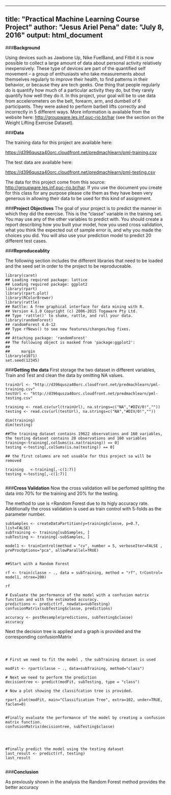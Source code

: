 
---
title: "Practical Machine Learning Course Project"
author: "Jesus Ariel Pena"
date: "July 8, 2016"
output: html_document
---

###**Background**

Using devices such as Jawbone Up, Nike FuelBand, and Fitbit it is now possible to collect a large amount of data about personal activity relatively inexpensively. These type of devices are part of the quantified self movement – a group of enthusiasts who take measurements about themselves regularly to improve their health, to find patterns in their behavior, or because they are tech geeks. One thing that people regularly do is quantify how much of a particular activity they do, but they rarely quantify how well they do it. In this project, your goal will be to use data from accelerometers on the belt, forearm, arm, and dumbell of 6 participants. They were asked to perform barbell lifts correctly and incorrectly in 5 different ways. More information is available from the website here: http://groupware.les.inf.puc-rio.br/har (see the section on the Weight Lifting Exercise Dataset).

###**Data**

The training data for this project are available here:

https://d396qusza40orc.cloudfront.net/predmachlearn/pml-training.csv

The test data are available here:

https://d396qusza40orc.cloudfront.net/predmachlearn/pml-testing.csv


The data for this project come from this source: http://groupware.les.inf.puc-rio.br/har. If you use the document you create for this class for any purpose please cite them as they have been very generous in allowing their data to be used for this kind of assignment.

###**Project Objectives**
The goal of your project is to predict the manner in which they did the exercise. This is the “classe” variable in the training set. You may use any of the other variables to predict with. You should create a report describing how you built your model, how you used cross validation, what you think the expected out of sample error is, and why you made the choices you did. You will also use your prediction model to predict 20 different test cases. 

###**Reproduceablity**

The following section includes the different libraries that need to be loaded and the seed set in order to the project to be reproduceable.


```{r}
library(caret)
## Loading required package: lattice
## Loading required package: ggplot2
library(rpart)
library(rpart.plot)
library(RColorBrewer)
library(rattle)
## Rattle: A free graphical interface for data mining with R.
## Version 4.1.0 Copyright (c) 2006-2015 Togaware Pty Ltd.
## Type 'rattle()' to shake, rattle, and roll your data.
library(randomForest)
## randomForest 4.6-12
## Type rfNews() to see new features/changes/bug fixes.
## 
## Attaching package: 'randomForest'
## The following object is masked from 'package:ggplot2':
## 
##     margin
library(e1071)
set.seed(12345)
```

###**Getting the data**
First storage the two dataset in different variables, Train and Test and clean the data by omitting NA values. 

```{r}
trainUrl <- "http://d396qusza40orc.cloudfront.net/predmachlearn/pml-training.csv"
testUrl <- "http://d396qusza40orc.cloudfront.net/predmachlearn/pml-testing.csv"

training <- read.csv(url(trainUrl), na.strings=c("NA","#DIV/0!",""))
testing <- read.csv(url(testUrl), na.strings=c("NA","#DIV/0!",""))

dim(training)
dim(testing)

##The training dataset contains 19622 observations and 160 variables, the testing dataset contains 20 observations and 160 variables
training<-training[,colSums(is.na(training)) == 0]
testing <-testing[,colSums(is.na(testing)) == 0]

## the first columns are not usuable for this project so will be removed 

training   <-training[,-c(1:7)]
testing <-testing[,-c(1:7)]


```

###**Cross Validation**
Now the cross validation will be perfomed splitting the data into 70% for the training and 20% for the testing.

The method to use is =Random Forest due to its higly accuracy rate. 
Additionally the cross validation is used as train control with 5-folds as the parameter number. 

```{r}
subSamples <- createDataPartition(y=training$classe, p=0.7, list=FALSE)
subTraining <- training[subSamples, ] 
subTesting <- training[-subSamples, ]

model1 <- trainControl(method = "cv", number = 5, verboseIter=FALSE , preProcOptions="pca", allowParallel=TRUE)


##Start with a Random Forest 

rf <- train(classe ~ ., data = subTraining, method = "rf", trControl= model1, ntree=200)

rf

# Evaluate the performance of the model with a confusion matrix function and with the estimated accuracy.
predictions <- predict(rf, newdata=subTesting)
confusionMatrix(subTesting$classe, predictions)

accuracy <- postResample(predictions, subTesting$classe)
accuracy

```
Next the decision tree  is applied and a graph is provided and the corresponding confusionMatrix

```{r}



# First we need to fit the model , the subTraining dataset is used

modFit <- rpart(classe ~ ., data=subTraining, method="class")

# Next we need to perform the prediction
decisiontree <- predict(modFit, subTesting, type = "class")

# Now a plot showing the classifcation tree is provided.

rpart.plot(modFit, main="Classification Tree", extra=102, under=TRUE, faclen=0)


#Finally evaluate the performance of the model by creating a confusion matrix function.
confusionMatrix(decisiontree, subTesting$classe)




#Finally predict the model using the testing dataset 
last_result <- predict(rf, testing)
last_result


```

###**Conclusion**

As previously shown in the analysis the Random Forest  method provides the better accuracy 
